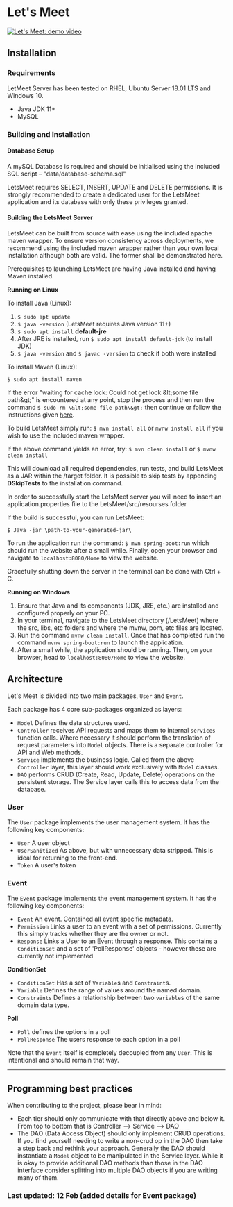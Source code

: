 # Let's Meet

[![Let's Meet: demo video](http://img.youtube.com/vi/dVIA8e39oGY/0.jpg)](http://www.youtube.com/watch?v=dVIA8e39oGY "Let's Meet")

## Installation

### Requirements

LetMeet Server has been tested on RHEL, Ubuntu Server 18.01 LTS and Windows 10.

- Java JDK 11+
- MySQL

### Building and Installation

#### Database Setup

A mySQL Database is required and should be initialised using the included SQL script – &quot;data/database-schema.sql&quot;

LetsMeet requires SELECT, INSERT, UPDATE and DELETE permissions. It is strongly recommended to create a dedicated user for the LetsMeet application and its database with only these privileges granted.

#### Building the LetsMeet Server

LetsMeet can be built from source with ease using the included apache maven wrapper. To ensure version consistency across deployments, we recommend using the included maven wrapper rather than your own local installation although both are valid. The former shall be demonstrated here.

Prerequisites to launching LetsMeet are having Java installed and having Maven installed.

**Running on Linux**

To install Java (Linux):

1. `$ sudo apt update`
2. `$ java -version` (LetsMeet requires Java version 11+)
3. `$ sudo apt install`  **default-jre**
4. After JRE is installed, run `$ sudo apt install default-jdk` (to install JDK)
5. `$ java -version` and `$ javac -version` to check if both were installed

To install Maven (Linux):

 `$ sudo apt install maven`

If the error &quot;waiting for cache lock: Could not get lock \&lt;some file path\&gt;&quot; is encountered at any point, stop the process and then run the command `$ sudo rm \&lt;some file path\&gt;` then continue or follow the instructions given [here](https://unix.stackexchange.com/questions/374748/ubuntu-update-error-waiting-for-unattended-upgr-to-exit).

To build LetsMeet simply run: `$ mvn install all` or `mvnw install all` if you wish to use the included maven wrapper. 

If the above command yields an error, try: `$ mvn clean install` or `$ mvnw clean install`

This will download all required dependencies, run tests, and build LetsMeet as a JAR within the /target folder. It is possible to skip tests by appending **DSkipTests** to the installation command.

In order to successfully start the LetsMeet server you will need to insert an application.properties file to the LetsMeet/src/resourses folder

If the build is successful, you can run LetsMeet:

`$ Java -jar \path-to-your-generated-jar\`

To run the application run the command: `$ mvn spring-boot:run` which should run the website after a small while. Finally, open your browser and navigate to `localhost:8080/Home` to view the website.

Gracefully shutting down the server in the terminal can be done with Ctrl + C.

**Running on Windows**

1. Ensure that Java and its components (JDK, JRE, etc.) are installed and configured properly on your PC.
2. In your terminal, navigate to the LetsMeet directory (/LetsMeet) where the src, libs, etc folders and where the mvnw, pom, etc files are located.
3. Run the command `mvnw clean install`. Once that has completed run the command `mvnw spring-boot:run` to launch the application.
4. After a small while, the application should be running. Then, on your browser, head to `localhost:8080/Home` to view the website.

## Architecture

Let's Meet is divided into two main packages, `User` and `Event`. 

Each package has 4 core sub-packages organized as layers:

- `Model` Defines the data structures used.
- `Controller` receives API requests and maps them to internal `services` function calls. Where necessary it should perform the translation of request parameters into `Model` objects. There is a separate controller for API and Web methods.
- `Service` implements the business logic. Called from the above `Controller` layer, this layer should work exclusively with `Model` classes.
- `DAO` performs CRUD (Create, Read, Update, Delete) operations on the persistent storage. The Service layer calls this to access data from the database.

### User

The `User` package implements the user management system. It has the following key components:

- `User` A user object
- `UserSanitized` As above, but with unnecessary data stripped. This is ideal for returning to the front-end.
- `Token` A user's token

### Event
 The `Event` package implements the event management system. It has the following key components:

 - `Event` An event. Contained all event specific metadata.
 - `Permission` Links a user to an event with a set of permissions. Currently this simply tracks whether they are the owner or not.
 - `Response` Links a User to an Event through a response. This contains a `ConditionSet` and a set of 'PollResponse' objects - however these are currently not implemented

**ConditionSet**
 - `ConditionSet` Has a set of `Variable`s and `Constraint`s. 
 - `Variable` Defines the range of values around the named domain.
 - `Constraints` Defines a relationship between two `variable`s of the same domain data type.

 **Poll**
 - `Poll` defines the options in a poll
 - `PollResponse` The users response to each option in a poll
 

 Note that the `Event` itself is completely decoupled from any `User`. This is intentional and should remain that way.

---

 ## Programming best practices
 When contributing to the project, please bear in mind:
 
 - Each tier should only communicate with that directly above and below it. From top to bottom that is Controller --> Service --> DAO
 - The DAO (Data Access Object) should only implement CRUD operations. If you find yourself needing to write a non-crud op in the DAO then take a step back and rethink your approach. Generally the DAO should instantiate a `Model` object to be manipulated in the Service layer. While it is okay to provide additional DAO methods than those in the DAO interface consider splitting into multiple DAO objects if you are writing many of them.


 ### Last updated: 12 Feb (added details for Event package)
